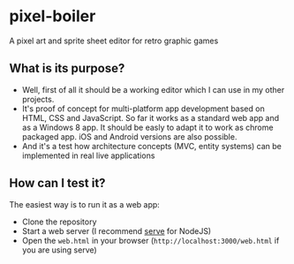 pixel-boiler
============

A pixel art and sprite sheet editor for retro graphic games

What is its purpose?
-------------------
* Well, first of all it should be a working editor which I can use in my other projects.
* It's proof of concept for multi-platform app development based on HTML, CSS and JavaScript. So far it works as a standard web app and as a Windows 8 app. It should be easly to adapt it to work as chrome packaged app. iOS and Android versions are also possible.
* And it's a test how architecture concepts (MVC, entity systems) can be implemented in real live applications

How can I test it?
------------------
The easiest way is to run it as a web app:
* Clone the repository
* Start a web server (I recommend [serve](https://npmjs.org/package/serve) for NodeJS)
* Open the ``web.html`` in your browser (``http://localhost:3000/web.html`` if you are using serve)
